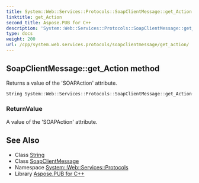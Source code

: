 ```yaml
---
title: System::Web::Services::Protocols::SoapClientMessage::get_Action method
linktitle: get_Action
second_title: Aspose.PUB for C++
description: 'System::Web::Services::Protocols::SoapClientMessage::get_Action method. Returns a value of the ''SOAPAction'' attribute in C++.'
type: docs
weight: 200
url: /cpp/system.web.services.protocols/soapclientmessage/get_action/
---
```

## SoapClientMessage::get_Action method


Returns a value of the 'SOAPAction' attribute.

```cpp
String System::Web::Services::Protocols::SoapClientMessage::get_Action() override
```


### ReturnValue

A value of the 'SOAPAction' attribute.

## See Also

* Class [String](../../../system/string/)
* Class [SoapClientMessage](../)
* Namespace [System::Web::Services::Protocols](../../)
* Library [Aspose.PUB for C++](../../../)
